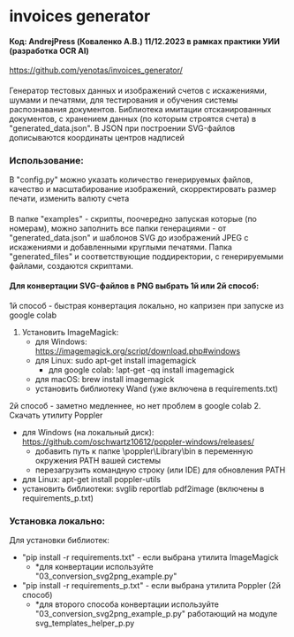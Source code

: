 # invoices generator
#### Код: AndrejPress (Коваленко А.В.) 11/12.2023 в рамках практики УИИ (разработка OCR AI)
https://github.com/yenotas/invoices_generator/
####
Генератор тестовых данных и изображений счетов с искажениями, шумами и печатями, 
для тестирования и обучения системы распознавания документов. 
Библиотека имитации отсканированных документов, с хранением данных 
(по которым строятся счета) в "generated_data.json". 
В JSON при построении SVG-файлов дописываются координаты центров надписей
### Использование:
В "config.py" можно указать количество генерируемых файлов, качество и масштабирование 
изображений, скорректировать размер печати, изменить валюту счета
####
В папке "examples" - скрипты, поочередно запуская которые (по номерам),
можно заполнить все папки генерациями - от "generated_data.json" и шаблонов SVG 
до изображений JPEG с искажениями и добавленными круглыми печатями.
Папка "generated_files" и соответствующие поддиректории, с генерируемыми файлами, 
создаются скриптами.

####  Для конвертации SVG-файлов в PNG выбрать 1й или 2й способ:
1й способ - быстрая конвертация локально, но капризен при запуске из google colab
1. Установить ImageMagick:
   + для Windows: https://imagemagick.org/script/download.php#windows
   + для Linux: sudo apt-get install imagemagick 
     +   для google colab: !apt-get -qq install imagemagick
   + для macOS: brew install imagemagick
   + установить библиотеку Wand (уже включена в requirements.txt)
    
2й способ - заметно медленнее, но нет проблем в google colab
2. Скачать утилиту Poppler 
   + для Windows (на локальный диск): https://github.com/oschwartz10612/poppler-windows/releases/
     + добавить путь к папке \poppler\Library\bin в переменную окружения PATH вашей системы
     + перезагрузить командную строку (или IDE) для обновления PATH
   + для Linux: apt-get install poppler-utils
   + установить библиотеки: svglib reportlab pdf2image (включены в requirements_p.txt)

### Установка локально:
Для установки библиотек:
+ "pip install -r requirements.txt" - если выбрана утилита ImageMagick
  + *для конвертации используйте "03_conversion_svg2png_example.py"
+ "pip install -r requirements_p.txt" - если выбрана утилита Poppler (2й способ)
  * *для второго способа конвертации используйте "03_conversion_svg2png_example_p.py"
  работающий на модуле svg_templates_helper_p.py



